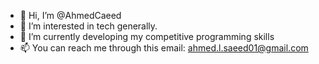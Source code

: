 - 👋 Hi, I’m @AhmedCaeed
- 👀 I’m interested in tech generally.
- 🌱 I’m currently developing my competitive programming skills
- 📫 You can reach me through this email: ahmed.l.saeed01@gmail.com

<!---
AhmedCaeed/AhmedCaeed is a ✨ special ✨ repository because its `README.md` (this file) appears on your GitHub profile.
You can click the Preview link to take a look at your changes.
--->
